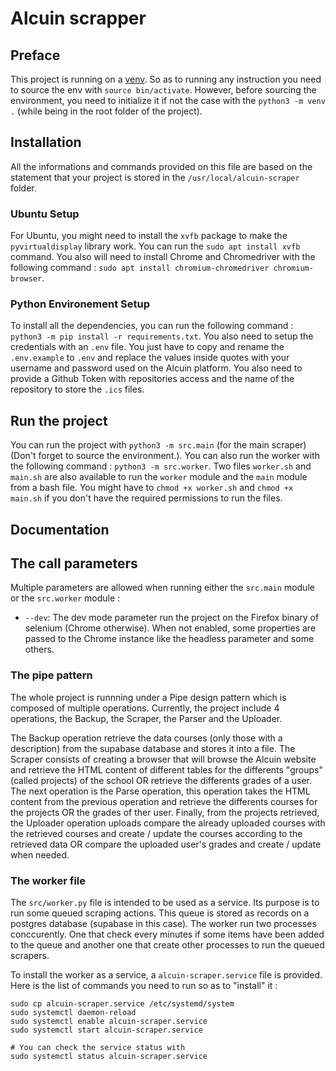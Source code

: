 # Alcuin scrapper

## Preface

This project is running on a [venv](https://docs.python.org/3/library/venv.html). So as to running any instruction you need to source the env with `source bin/activate`. However, before sourcing the environment, you need to initialize it if not the case with the `python3 -m venv .` (while being in the root folder of the project).

## Installation

All the informations and commands provided on this file are based on the statement that your project is stored in the `/usr/local/alcuin-scraper` folder.

### Ubuntu Setup

For Ubuntu, you might need to install the `xvfb` package to make the `pyvirtualdisplay` library work. You can run the `sudo apt install xvfb` command.
You also will need to install Chrome and Chromedriver with the following command : `sudo apt install chromium-chromedriver chromium-browser`.

### Python Environement Setup

To install all the dependencies, you can run the following command :  `python3 -m pip install -r requirements.txt`. You also need to setup the credentials with an `.env` file. You just have to copy and rename the `.env.example` to `.env` and replace the values inside quotes with your username and password used on the Alcuin platform. You also need to provide a Github Token with repositories access and the name of the repository to store the `.ics` files.

## Run the project

You can run the project with `python3 -m src.main` (for the main scraper) (Don't forget to source the environment.). You can also run the worker with the following command : `python3 -m src.worker`.
Two files `worker.sh` and `main.sh` are also available to run the `worker` module and the `main` module from a bash file. You might have to `chmod +x worker.sh` and `chmod +x main.sh` if you don't have the required permissions to run the files.

## Documentation 

## The call parameters

Multiple parameters are allowed when running either the `src.main` module or the `src.worker` module :
- `--dev`: The dev mode parameter run the project on the Firefox binary of selenium (Chrome otherwise). When not enabled, some properties are passed to the Chrome instance like the headless parameter and some others.

### The pipe pattern

The whole project is runnning under a Pipe design pattern which is composed of multiple operations. Currently, the project include 4 operations, the Backup, the Scraper, the Parser and the Uploader. 

The Backup operation retrieve the data courses (only those with a description) from the supabase database and stores it into a file. The Scraper consists of creating a browser that will browse the Alcuin website and retrieve the HTML content of different tables for the differents "groups" (called projects) of the school OR retrieve the differents grades of a user. The next operation is the Parse operation, this operation takes the HTML content from the previous operation and retrieve the differents courses for the projects OR the grades of ther user. Finally, from the projects retrieved, the Uploader operation uploads compare the already uploaded courses with the retrieved courses and create / update the courses according to the retrieved data OR compare the uploaded user's grades and create / update when needed.

### The worker file

The `src/worker.py` file is intended to be used as a service. Its purpose is to run some queued scraping actions. This queue is stored as records on a postgres database (supabase in this case). The worker run two processes conccurently. One that check every minutes if some items have been added to the queue and another one that create other processes to run the queued scrapers.

To install the worker as a service, a `alcuin-scraper.service` file is provided. Here is the list of commands you need to run so as to "install" it :

```console
sudo cp alcuin-scraper.service /etc/systemd/system
sudo systemctl daemon-reload 
sudo systemctl enable alcuin-scraper.service
sudo systemctl start alcuin-scraper.service

# You can check the service status with
sudo systemctl status alcuin-scraper.service
```